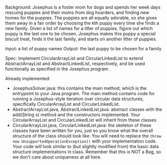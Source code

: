 Background: Josephus is a foster mom for dogs and spends 
her week days rescuing puppies and their moms from dog 
hoarders, and finding new homes for the puppies. The puppies 
are all equally adorable, so she gives them away in a fair 
order by choosing the kth puppy every time she finds 
a new family. Given a list of names for 
a litter of puppies, figure out which puppy is the last one to 
be chosen. Josephus makes this puppy a special biscuit treat, finds it the 
last family, and starts on another litter of puppies.

Input: a list of puppy names
Output: the last puppy to be chosen for a family

Spec: Implement CircularArrayList and CircularLinkedList to extend AbstractArrayList and AbstractLinkedList, respectively, and be used functionally as specified in the Josephus program. 

Already implemented:
 - JosephusSolver.java: this contains the main method, which is the entrypoint to your Java program. The main method contains code for running a Josephus-style iteration over circular data structures, specifically CircularArrayList and CircularLinkedList.
 - AbstractArrayList.java, AbstractLinkedList.java: abstract classes with the add(String s) method and the constructors implemented. Your CircularArrayList and CircularLinkedList will inherit from these classes
 - CircularArrayList.java, CircularLinkedList.java: the skeleton of these classes have been written for you, just so you know what the overall structure of the class should look like. You will need to replace the `throw new UnsupportedOperationException()` with your implementation code. Your code will look similar to (but slightly modified from) the basic data structure implementations in class. Remember that this is NOT a Bag, so we don't care about uniqueness at all here.
